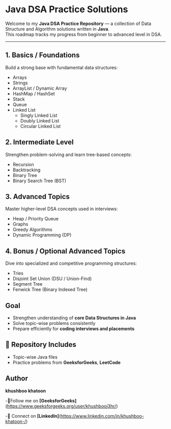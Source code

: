 # Java DSA Practice Solutions

Welcome to my **Java DSA Practice Repository** — a collection of Data Structure and Algorithm solutions written in **Java**.  
This roadmap tracks my progress from beginner to advanced level in DSA.

---



## 1. Basics / Foundations
Build a strong base with fundamental data structures:
- Arrays  
- Strings  
- ArrayList / Dynamic Array  
- HashMap / HashSet  
- Stack  
- Queue  
- Linked List  
  - Singly Linked List  
  - Doubly Linked List  
  - Circular Linked List  



## 2. Intermediate Level
Strengthen problem-solving and learn tree-based concepts:
- Recursion  
- Backtracking  
- Binary Tree  
- Binary Search Tree (BST)  


## 3. Advanced Topics
Master higher-level DSA concepts used in interviews:
- Heap / Priority Queue  
- Graphs  
- Greedy Algorithms  
- Dynamic Programming (DP)  





## 4. Bonus / Optional Advanced Topics
Dive into specialized and competitive programming structures:
- Tries  
- Disjoint Set Union (DSU / Union-Find)  
- Segment Tree  
- Fenwick Tree (Binary Indexed Tree)  




## Goal
- Strengthen understanding of **core Data Structures in Java**  
- Solve topic-wise problems consistently  
- Prepare efficiently for **coding interviews and placements**  




## 📂 Repository Includes
- Topic-wise Java files   
- Practice problems from **GeeksforGeeks**, **LeetCode**  


## Author
**khushboo khatoon**  

-💬Follow me on **[GeeksforGeeks]**(https://www.geeksforgeeks.org/user/khushbooj3hr/) 

-💬 Connect on **[LinkedIn]**(https://www.linkedin.com/in/khushboo-khatoon-/) 


